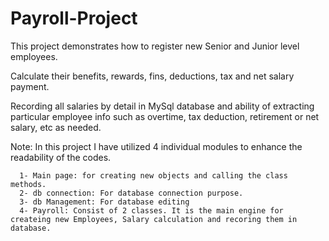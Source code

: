 # Payroll-Project

This project demonstrates how to register new Senior and Junior level employees. 

Calculate their benefits, rewards, fins, deductions, tax and net salary payment. 

Recording all salaries by detail in MySql database and ability of extracting particular employee info such as overtime, tax deduction, retirement or net salary, etc as needed.

Note: In this project I have utilized 4 individual modules to enhance the readability of the codes. 

      1- Main page: for creating new objects and calling the class methods.
      2- db connection: For database connection purpose.
      3- db Management: For database editing
      4- Payroll: Consist of 2 classes. It is the main engine for createing new Employees, Salary calculation and recoring them in database.
